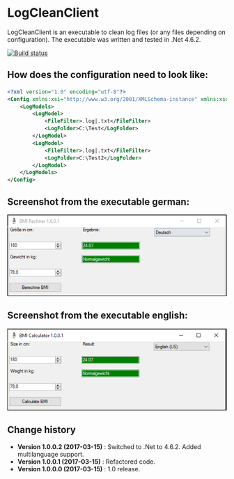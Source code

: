 LogCleanClient
====================================

LogCleanClient is an executable to clean log files (or any files depending on configuration).
The executable was written and tested in .Net 4.6.2.

[![Build status](https://ci.appveyor.com/api/projects/status/qx50j5ng4t2ngyt3?svg=true)](https://ci.appveyor.com/project/SeppPenner/bmirechner)


## How does the configuration need to look like:
```xml
<?xml version="1.0" encoding="utf-8"?>
<Config xmlns:xsi="http://www.w3.org/2001/XMLSchema-instance" xmlns:xsd="http://www.w3.org/2001/XMLSchema">
	<LogModels>
		<LogModel>
			<FileFilter>.log|.txt</FileFilter>
			<LogFolder>C:\Test</LogFolder>
		</LogModel>
		<LogModel>
			<FileFilter>.log|.txt</FileFilter>
			<LogFolder>C:\Test2</LogFolder>
		</LogModel>
	</LogModels>
</Config>
```


## Screenshot from the executable german:
![Screenshot from the executable german](https://github.com/SeppPenner/BMIRechner/blob/master/Screenshot_DE.PNG "Screenshot from the executable german")

## Screenshot from the executable english:
![Screenshot from the executable english](https://github.com/SeppPenner/BMIRechner/blob/master/Screenshot_EN.PNG "Screenshot from the executable english")

Change history
--------------

* **Version 1.0.0.2 (2017-03-15)** : Switched to .Net to 4.6.2. Added multilanguage support.
* **Version 1.0.0.1 (2017-03-15)** : Refactored code.
* **Version 1.0.0.0 (2017-03-15)** : 1.0 release.
